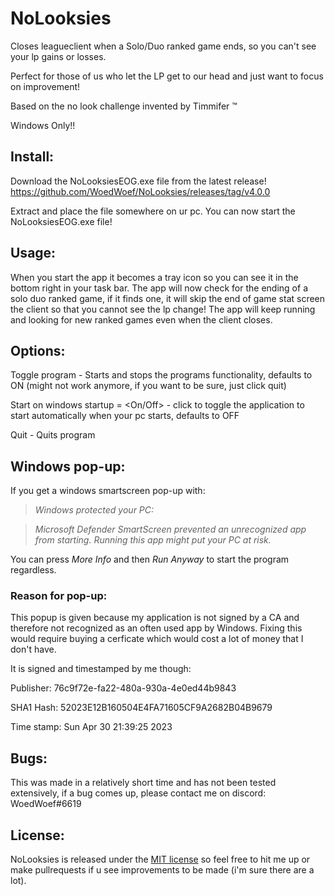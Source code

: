 # NoLooksies
Closes leagueclient when a Solo/Duo ranked game ends, so you can't see your lp gains or losses.

Perfect for those of us who let the LP get to our head and just want to focus on improvement!

Based on the no look challenge invented by Timmifer :tm:

Windows Only!!
## Install:
Download the NoLooksiesEOG.exe file from the latest release!
https://github.com/WoedWoef/NoLooksies/releases/tag/v4.0.0

Extract and place the file somewhere on ur pc.
You can now start the NoLooksiesEOG.exe file!

## Usage:

When you start the app it becomes a tray icon so you can see it in the bottom right in your task bar.
The app will now check for the ending of a solo duo ranked game, if it finds one, it will skip the end of game stat screen the client so that you cannot see the lp change!
The app will keep running and looking for new ranked games even when the client closes.


## Options:

Toggle program - Starts and stops the programs functionality, defaults to ON (might not work anymore, if you want to be sure, just click quit)
 

Start on windows startup = <On/Off> - click to toggle the application to start automatically when your pc starts, defaults to OFF

 
Quit - Quits program


## Windows pop-up:
If you get a windows smartscreen pop-up with:
 
> *Windows protected your PC:*
 
> *Microsoft Defender SmartScreen prevented an unrecognized app from starting. Running this app might put your PC at risk.*


You can press *More Info* and then *Run Anyway* to start the program regardless.

### Reason for pop-up:
This popup is given because my application is not signed by a CA and therefore not recognized as an often used app by Windows.
Fixing this would require buying a cerficate which would cost a lot of money that I don't have.

It is signed and timestamped by me though:

Publisher: 76c9f72e-fa22-480a-930a-4e0ed44b9843 

SHA1 Hash: 52023E12B160504E4FA71605CF9A2682B04B9679

Time stamp: Sun Apr 30 21:39:25 2023

## Bugs:
This was made in a relatively short time and has not been tested extensively, if a bug comes up, please contact me on discord: WoedWoef#6619

## License:
NoLooksies is released under the [MIT license](LICENSE) so feel free to hit me up or make pullrequests if u see improvements to be made (i'm sure there are a lot).

